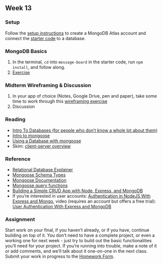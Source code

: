 ## Week 13

### Setup

Follow the [setup instructions](setup.md) to create a MongoDB Atlas account and connect the [starter code](https://drive.google.com/file/d/1xywAJ6qiWRfyPvcXC_HlGeQtahLpSOIZ/view?usp=sharing) to a database.

### MongoDB Basics

1. In the terminal, `cd` into `message-board` in the starter code, run `npm install`, and follow along.
2. [Exercise](exercise_1.md)

### Midterm Wireframing & Discussion

1. In your app of choice (Notes, Google Drive, pen and paper), take some time to work through this [wireframing exercise](exercise_2.md)
2. Discussion


### Reading
- [Intro To Databases (for people who don’t know a whole lot about them)](https://medium.com/@rwilliams_bv/intro-to-databases-for-people-who-dont-know-a-whole-lot-about-them-a64ae9af712)
- [Intro to mongoose](https://www.freecodecamp.org/news/introduction-to-mongoose-for-mongodb-d2a7aa593c57/)
- [Using a Database with mongoose](https://developer.mozilla.org/en-US/docs/Learn/Server-side/Express_Nodejs/mongoose)
- Skim: [client-server overview](https://developer.mozilla.org/en-US/docs/Learn/Server-side/First_steps/Client-Server_overview)

### Reference
- [Relational Database Explainer](https://medium.com/lambdax/what-if-i-told-you-there-are-no-tables-in-relational-databases-13d31a2f9677#.gtwav0tad)
- [Mongoose Schema Types](https://kb.objectrocket.com/mongo-db/mongoose-schema-types-1418)
- [Mongoose Documentation](https://mongoosejs.com/docs/api.html)
- [Mongoose query functions](https://www.geeksforgeeks.org/mongoose-updatemany-function/?ref=lbp)
- [Building a Simple CRUD App with Node, Express, and MongoDB](https://zellwk.com/blog/crud-express-mongodb/)
- If you’re interested in user accounts: [Authentication in NodeJS With Express and Mongo](https://dev.to/dipakkr/implementing-authentication-in-nodejs-with-express-and-jwt-codelab-1-j5i#8-user-login), video (requires an account but offers a free trial): [User Authentication With Express and MongoDB](https://teamtreehouse.com/library/user-authentication-with-express-and-mongo)


### Assignment

Start work on your final, if you haven’t already, or if you have, continue building on top of it. You don’t need to have a complete project, or even a working one for next week - just try to build out the basic functionalities you’ll need for your project. If you’re running into trouble, make a note of it or add comments, and we’ll talk about it one-on-one in the next class. Submit your work in progress to the [Homework Form](https://forms.gle/DMcG64NvRdbSjsq57).
